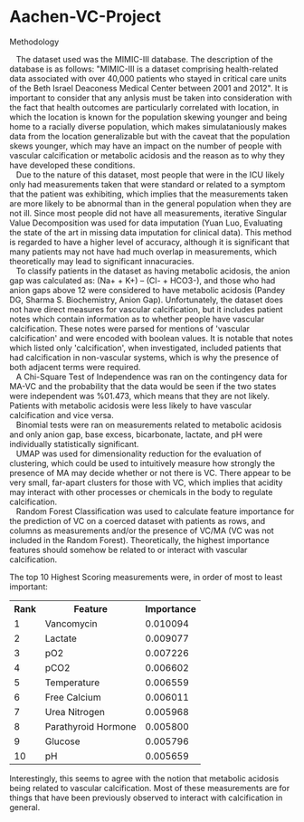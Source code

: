 # Aachen-VC-Project

Methodology

&nbsp;&nbsp;&nbsp;The dataset used was the MIMIC-III database. The description of the database is as follows: "MIMIC-III is a dataset comprising health-related data associated with over 40,000 patients who stayed in critical care units of the Beth Israel Deaconess Medical Center between 2001 and 2012". It is important to consider that any anlysis must be taken into consideration with the fact that health outcomes are particularly correlated with location, in which the location is known for the population skewing younger and being home to a racially diverse population, which makes simulataniously makes data from the location generalizable but with the caveat that the population skews younger, which may have an impact on the number of people with vascular calcification or metabolic acidosis and the reason as to why they have developed these conditions.<br>
&nbsp;&nbsp;&nbsp;Due to the nature of this dataset, most people that were in the ICU likely only had measurements taken that were standard or related to a symptom that the patient was exhibiting, which implies that the measurements taken are more likely to be abnormal than in the general population when they are not ill. Since most people did not have all measurements, iterative Singular Value Decomposition was used for data imputation (Yuan Luo, Evaluating the state of the art in missing data imputation for clinical data). This method is regarded to have a higher level of accuracy, although it is significant that many patients may not have had much overlap in measurements, which theoretically may lead to significant innacuracies.<br>
&nbsp;&nbsp;&nbsp;To classify patients in the dataset as having metabolic acidosis, the anion gap was calculated as: (Na+ + K+) – (Cl- + HCO3-), and those who had anion gaps above 12 were considered to have metabolic acidosis (Pandey DG, Sharma S. Biochemistry, Anion Gap). Unfortunately, the dataset does not have direct measures for vascular calcification, but it includes patient notes which contain information as to whether people have vascular calcification. These notes were parsed for mentions of 'vascular calcification' and were encoded with boolean values. It is notable that notes which listed only 'calcification', when investigated, included patients that had calcification in non-vascular systems, which is why the presence of both adjacent terms were required.<br>
&nbsp;&nbsp;&nbsp;A Chi-Square Test of Independence was ran on the contingency data for MA-VC and the probability that the data would be seen if the two states were independent was %01.473, which means that they are not likely. Patients with metabolic acidosis were less likely to have vascular calcification and vice versa.<br>
&nbsp;&nbsp;&nbsp;Binomial tests were ran on measurements related to metabolic acidosis and only anion gap, base excess, bicarbonate, lactate, and pH were individually statistically significant.<br>
&nbsp;&nbsp;&nbsp;UMAP was used for dimensionality reduction for the evaluation of clustering, which could be used to intuitively measure how strongly the presence of MA may decide whether or not there is VC. There appear to be very small, far-apart clusters for those with VC, which implies that acidity may interact with other processes or chemicals in the body to regulate calcification.<br>
&nbsp;&nbsp;&nbsp;Random Forest Classification was used to calculate feature importance for the prediction of VC on a coerced dataset with patients as rows, and columns as measurements and/or the presence of VC/MA (VC was not included in the Random Forest). Theoretically, the highest importance features should somehow be related to or interact with vascular calcification.<br>

The top 10 Highest Scoring measurements were, in order of most to least important:<br>
<table>
  <tr>
    <th>Rank</th>
    <th>Feature</th>
    <th>Importance</th>
  </tr>
  <tr><td>1</td><td>Vancomycin</td><td>0.010094</td></tr>
  <tr><td>2</td><td>Lactate</td><td>0.009077</td></tr>
  <tr><td>3</td><td>pO2</td><td>0.007226</td></tr>
  <tr><td>4</td><td>pCO2</td><td>0.006602</td></tr>
  <tr><td>5</td><td>Temperature</td><td>0.006559</td></tr>
  <tr><td>6</td><td>Free Calcium</td><td>0.006011</td></tr>
  <tr><td>7</td><td>Urea Nitrogen</td><td>0.005968</td></tr>
  <tr><td>8</td><td>Parathyroid Hormone</td><td>0.005800</td></tr>
  <tr><td>9</td><td>Glucose</td><td>0.005796</td></tr>
  <tr><td>10</td><td>pH</td><td>0.005659</td></tr>
</table>

Interestingly, this seems to agree with the notion that metabolic acidosis being related to vascular calcification. Most of these measurements are for things that have been previously observed to interact with calcification in general.<br>
